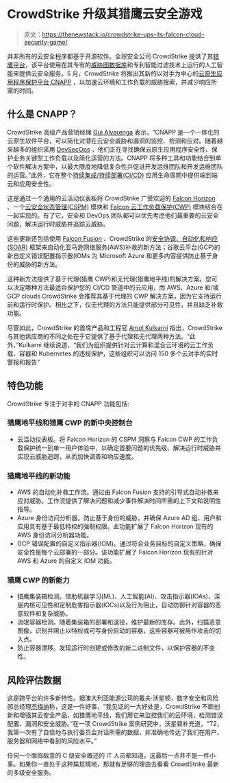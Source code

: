 # CrowdStrike 升级其猎鹰云安全游戏

> 原文：<https://thenewstack.io/crowdstrike-ups-its-falcon-cloud-security-game/>

并非所有的云安全程序都基于开源软件。全球安全公司 CrowdStrike 提供了其[猎鹰平台](https://www.crowdstrike.com/falcon-platform/)，该平台使用在其专有的[威胁图数据库](https://www.crowdstrike.com/falcon-platform/threat-graph/)和专利智能过滤技术上运行的人工智能来提供云安全服务。5 月，CrowdStrike 将推出其新的以对手为中心的[云原生应用程序保护平台 CNAPP](https://www.crowdstrike.com/cybersecurity-101/cloud-security/cloud-native-application-protection-platform-cnapp/) ，以加速云环境和工作负载的威胁搜索，并减少响应所需的时间。

## 什么是 CNAPP？

CrowdStrike 高级产品营销经理 [Gui Alvarenga](https://www.linkedin.com/in/guilhermealvarenga/) 表示，“CNAPP 是一个一体化的云原生软件平台，可以简化对潜在云安全威胁和漏洞的监控、检测和应对。随着越来越多的组织采用 [DevSecOps](https://thenewstack.io/devsecops-why-security-shouldnt-be-sacrificed-for-speed/) ，他们正在寻找确保云原生应用程序安全性、保护业务关键型工作负载以及简化运营的方法。CNAPP 将多种工具和功能结合到单个软件解决方案中，以最大限度地降低复杂性并促进开发运维团队和开发运维团队的运营。”此外，它在整个[持续集成/持续部署(CI/CD)](https://thenewstack.io/a-primer-continuous-integration-and-continuous-delivery-ci-cd/) 应用生命周期中提供端到端云和应用安全性。

这是通过一个通用的云活动仪表板将 CrowdStrike 广受欢迎的 [Falcon Horizon](https://www.crowdstrike.com/cloud-security-products/falcon-horizon-cspm/) 、一个[云安全状态管理(CSPM)](https://www.crowdstrike.com/cybersecurity-101/cloud-security/cloud-security-posture-management-cspm/) 模块和 [Falcon 云工作负载保护(CWP)](https://www.crowdstrike.com/products/cloud-security/falcon-cloud-workload-protection/) 模块结合在一起实现的。有了它，安全和 DevOps 团队都可以优先考虑他们最重要的云安全问题，解决运行时威胁并追踪云威胁。

这些更新还包括使用 [Falcon Fusion](https://www.crowdstrike.com/falcon-platform/falcon-fusion/) 、CrowdStrike 的[安全协调、自动化和响应(SOAR)](https://thenewstack.io/automating-security-7-major-benefits-of-a-soar/) 框架来自动化亚马逊网络服务(AWS)补救的新方法；谷歌云平台(GCP)的新自定义错误配置指示器(IOMs 为 Microsoft Azure 和更多内容提供防止基于身份的威胁的新方法。

这种新方法提供了基于代理(猎鹰 CWP)和无代理(猎鹰地平线)的解决方案。您可以决定哪种方法最适合保护您的 CI/CD 管道中的云应用，而 AWS、Azure 和/或 GCP clouds CrowdStrike 会推荐其基于代理的 CWP 解决方案，因为它支持运行前和运行时保护。相比之下，仅无代理的方法只能提供部分可见性，并且缺乏补救功能。

尽管如此，CrowdStrike 的首席产品和工程官 [Amol Kulkarni](https://www.linkedin.com/in/amolsk/) 指出，CrowdStrike 与其他供应商的不同之处在于它提供了基于代理和无代理两种方法。“此外，”Kulkarni 继续说道，“我们为组织提供针对云计算和混合云环境的云工作负载、容器和 Kubernetes 的违规保护，这些组织可以访问 150 多个云对手的实时警报和报告”

## 特色功能

CrowdStrike 专注于对手的 CNAPP 功能包括:

### 猎鹰地平线和猎鹰 CWP 的新中央控制台

*   云活动仪表板。将 Falcon Horizon 的 CSPM 洞察与 Falcon CWP 的工作负载保护统一到单一用户体验中，以确定首要问题的优先级、解决运行时威胁并实现云威胁追踪，从而加快调查和响应速度。

### 猎鹰地平线的新功能

*   AWS 的自动化补救工作流。通过由 Falcon Fusion 支持的引导式自动补救来应对威胁。工作流提供了解决问题和减少事件解决时间所需的上下文和说明性指导。
*   Azure 身份访问分析器。防止基于身份的威胁，并确保 Azure AD 组、用户和应用具有基于最低特权的强制权限。此功能扩展了 Falcon Horizon 现有的 AWS 身份访问分析器功能。
*   GCP 错误配置的自定义指示器(IOM)。通过符合业务目标的自定义策略，确保安全性是每个云部署的一部分。该功能扩展了 Falcon Horizon 现有的针对 AWS 和 Azure 的自定义 IOM 功能。

### 猎鹰 CWP 的新能力

*   猎鹰集装箱检测。借助机器学习(ML)、人工智能(AI)、攻击指示器(IOAs)、深层内核可见性和定制危害指示器(IOCs)以及行为阻止，自动防御针对容器的恶意软件和复杂威胁。
*   流氓容器检测。随着集装箱的部署和退役，维护最新的库存。此外，扫描恶意图像，识别并阻止以特权或可写身份启动的容器，这些容器可被用作攻击的切入点。
*   防止容器漂移。发现运行时创建或修改的新二进制文件，以保护容器的不变性。

## 风险评估数据

这是跨平台的许多新特性。据澳大利亚能源公司的戴夫·沃星顿，数字安全和风险部总经理[杰梅纳](https://jemena.com.au/)称，这是一件好事，“我见证的一大好处是，CrowdStrike 不断创新和增强其云安全产品，如猎鹰地平线，我们用它来监控我们的云环境，检测错误配置、漏洞和安全威胁。”在一项 CrowdStrike 案例研究中，沃星顿补充道，“T2，我第一次有了自信地与执行委员会对话所需的数据，并准确地传达了我们在用户、服务器和网络中看到的风险水平。”

任何一个面临敌意的 C 级安全概述的 IT 人员都知道，这最后一点并不是一件小事。如果你一直处于这种尴尬境地，那就有足够的理由去看看 CrowdStrike 最新的多级安全服务。

<svg xmlns:xlink="http://www.w3.org/1999/xlink" viewBox="0 0 68 31" version="1.1"><title>Group</title> <desc>Created with Sketch.</desc></svg>
